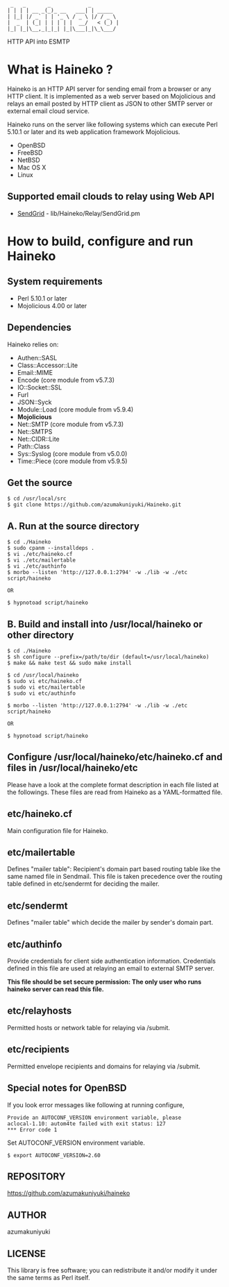 	 _   _       _            _         
	| | | | __ _(_)_ __   ___| | _____  
	| |_| |/ _` | | '_ \ / _ \ |/ / _ \ 
	|  _  | (_| | | | | |  __/   < (_) |
	|_| |_|\__,_|_|_| |_|\___|_|\_\___/ 
                                    
HTTP API into ESMTP

What is Haineko ?
=================

Haineko is an HTTP API server for sending email from a browser or any HTTP client.
It is implemented as a web server based on Mojolicious and relays an email posted
by HTTP client as JSON to other SMTP server or external email cloud service.

Haineko runs on the server like following systems which can execute Perl 5.10.1
or later and its web application framework Mojolicious.

* OpenBSD
* FreeBSD
* NetBSD
* Mac OS X
* Linux

Supported email clouds to relay using Web API
---------------------------------------------

* [SendGrid](http://sendgrid.com) - lib/Haineko/Relay/SendGrid.pm


How to build, configure and run Haineko
=======================================

System requirements
-------------------

* Perl 5.10.1 or later
* Mojolicious 4.00 or later

Dependencies
------------

Haineko relies on:

* Authen::SASL
* Class::Accessor::Lite
* Email::MIME
* Encode (core module from v5.7.3)
* IO::Socket::SSL
* Furl
* JSON::Syck
* Module::Load (core module from v5.9.4)
* __Mojolicious__
* Net::SMTP (core module from v5.7.3)
* Net::SMTPS
* Net::CIDR::Lite
* Path::Class
* Sys::Syslog (core module from v5.0.0)
* Time::Piece (core module from v5.9.5)

Get the source
--------------

	$ cd /usr/local/src
	$ git clone https://github.com/azumakuniyuki/Haineko.git

A. Run at the source directory
------------------------------

	$ cd ./Haineko
	$ sudo cpanm --installdeps .
	$ vi ./etc/haineko.cf
	$ vi ./etc/mailertable
	$ vi ./etc/authinfo
	$ morbo --listen 'http://127.0.0.1:2794' -w ./lib -w ./etc script/haineko

	OR

	$ hypnotoad script/haineko

B. Build and install into /usr/local/haineko or other directory
---------------------------------------------------------------

	$ cd ./Haineko
	$ sh configure --prefix=/path/to/dir (default=/usr/local/haineko)
	$ make && make test && sudo make install

	$ cd /usr/local/haineko
	$ sudo vi etc/haineko.cf
	$ sudo vi etc/mailertable
	$ sudo vi etc/authinfo

	$ morbo --listen 'http://127.0.0.1:2794' -w ./lib -w ./etc script/haineko

	OR

	$ hypnotoad script/haineko

Configure /usr/local/haineko/etc/haineko.cf and files in /usr/local/haineko/etc
-------------------------------------------------------------------------------
Please have a look at the complete format description in each file listed at the
followings. These files are read from Haineko as a YAML-formatted file.

## etc/haineko.cf
Main configuration file for Haineko.

## etc/mailertable
Defines "mailer table": Recipient's domain part based routing table like the 
same named file in Sendmail. This file is taken precedence over the routing 
table defined in etc/sendermt for deciding the mailer.

## etc/sendermt
Defines "mailer table" which decide the mailer by sender's domain part.

## etc/authinfo
Provide credentials for client side authentication information. 
Credentials defined in this file are used at relaying an email to external
SMTP server.

__This file should be set secure permission: The only user who runs haineko server
can read this file.__

## etc/relayhosts
Permitted hosts or network table for relaying via /submit.

## etc/recipients
Permitted envelope recipients and domains for relaying via /submit.

Special notes for OpenBSD
-------------------------
If you look error messages like following at running configure,

	Provide an AUTOCONF_VERSION environment variable, please
	aclocal-1.10: autom4te failed with exit status: 127
	*** Error code 1

Set AUTOCONF_VERSION environment variable.

	$ export AUTOCONF_VERSION=2.60


REPOSITORY
----------
https://github.com/azumakuniyuki/haineko

AUTHOR
------
azumakuniyuki

LICENSE
-------

This library is free software; you can redistribute it and/or modify
it under the same terms as Perl itself.


